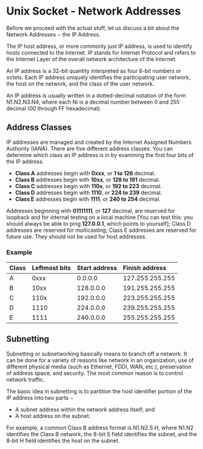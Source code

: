 # Unix Socket - Network Addresses

Before we proceed with the actual stuff, let us discuss a bit about the Network Addresses − the IP Address.

The IP host address, or more commonly just IP address, is used to identify hosts connected to the Internet. IP stands for Internet Protocol and refers to the Internet Layer of the overall network architecture of the Internet.

An IP address is a 32-bit quantity interpreted as four 8-bit numbers or octets. Each IP address uniquely identifies the participating user network, the host on the network, and the class of the user network.

An IP address is usually written in a dotted-decimal notation of the form N1.N2.N3.N4, where each Ni is a decimal number between 0 and 255 decimal \(00 through FF hexadecimal\).

## Address Classes

IP addresses are managed and created by the Internet Assigned Numbers Authority \(IANA\). There are five different address classes. You can determine which class an IP address is in by examining the first four bits of the IP address.

* **Class A** addresses begin with **0xxx**, or **1 to 126** decimal.
* **Class B** addresses begin with **10xx**, or **128 to 191** decimal.
* **Class C** addresses begin with **110x**, or **192 to 223** decimal.
* **Class D** addresses begin with **1110**, or **224 to 239** decimal.
* **Class E** addresses begin with **1111**, or **240 to 254** decimal.

Addresses beginning with **01111111**, or **127** decimal, are reserved for loopback and for internal testing on a local machine \[You can test this: you should always be able to ping **127.0.0.1**, which points to yourself\]; Class D addresses are reserved for multicasting; Class E addresses are reserved for future use. They should not be used for host addresses.

### Example

| **Class** | **Leftmost bits** | **Start address** | **Finish address** |
| :--- | :--- | :--- | :--- |
| A | 0xxx | 0.0.0.0 | 127.255.255.255 |
| B | 10xx | 128.0.0.0 | 191.255.255.255 |
| C | 110x | 192.0.0.0 | 223.255.255.255 |
| D | 1110 | 224.0.0.0 | 239.255.255.255 |
| E | 1111 | 240.0.0.0 | 255.255.255.255 |

## Subnetting

Subnetting or subnetworking basically means to branch off a network. It can be done for a variety of reasons like network in an organization, use of different physical media \(such as Ethernet, FDDI, WAN, etc.\), preservation of address space, and security. The most common reason is to control network traffic.

The basic idea in subnetting is to partition the host identifier portion of the IP address into two parts −

* A subnet address within the network address itself; and
* A host address on the subnet.

For example, a common Class B address format is N1.N2.S.H, where N1.N2 identifies the Class B network, the 8-bit S field identifies the subnet, and the 8-bit H field identifies the host on the subnet.


